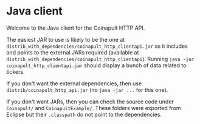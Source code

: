Java client
===========

Welcome to the Java client for the Coinapult HTTP API.

The easiest JAR to use is likely to be the one at
`distrib_with_dependencies/coinapult_http_clientapi.jar` as it includes
and points to the external JARs required (available at
`distrib_with_dependencies/coinapult_http_clientapi`). Running `java -jar
coinapult_http_clientapi.jar` should display a bunch of data related to
tickers.

If you don't want the external dependencies, then use
`distrib/coinapult_http_api.jar` (no `java -jar ...` for this one).

If you don't want JARs, then you can check the source code under
`Coinapult/` and `CoinapultExample/`. These folders were exported
from Eclipse but their `.classpath` do not point to the dependencies.
